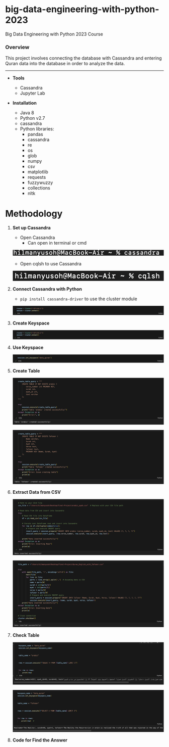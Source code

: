 # big-data-engineering-with-python-2023
Big Data Engineering with Python 2023 Course


### Overview
This project involves connecting the database with Cassandra and entering Quran data into the database in order to analyze the data.

-----
* **Tools**
    * Cassandra
    * Jupyter Lab

* **Installation**
    * Java 8
    * Python v2.7
    * cassandra
    * Python libraries:
        * pandas
        * cassandra
        * re
        * os
        * glob
        * numpy
        * csv
        * matplotlib
        * requests
        * fuzzywuzzy
        * collections
        * nltk

# Methodology
1. **Set up Cassandra**
    * Open Cassandra
        * Can open in terminal or cmd

    ![open cassandra](https://raw.githubusercontent.com/hilmanyusoh/big-data-engineering-with-python-2023/main/image/Screenshot%202567-03-28%20at%2014.19.04.png)
                
    * Open cqlsh to use Cassandra

    ![Open cqlsh](https://raw.githubusercontent.com/hilmanyusoh/big-data-engineering-with-python-2023/main/image/Screenshot%202567-03-28%20at%2014.19.54.png)

2. **Connect Cassandra with Python**
    * `pip install cassandra-driver` to use the cluster module

    ![Install Cassandra driver](https://raw.githubusercontent.com/hilmanyusoh/big-data-engineering-with-python-2023/main/image/Screenshot%202567-03-28%20at%2023.57.03.png)


3. **Create Keyspace**

    ![Create Keyspace](https://raw.githubusercontent.com/hilmanyusoh/big-data-engineering-with-python-2023/main/image/Screenshot%202567-03-28%20at%2023.57.03.png)


4. **Use Keyspace**

    ![Use keyspace](https://raw.githubusercontent.com/hilmanyusoh/big-data-engineering-with-python-2023/main/image/Screenshot%202567-03-29%20at%2000.18.26.png)

5. **Create Table**

    ![Create Table arabic](https://raw.githubusercontent.com/hilmanyusoh/big-data-engineering-with-python-2023/main/image/Screenshot%202567-03-29%20at%2000.22.33.png)

    ![Create Table tafseer](https://raw.githubusercontent.com/hilmanyusoh/big-data-engineering-with-python-2023/main/image/Screenshot%202567-03-29%20at%2000.23.02.png)

6. **Extract Data from CSV**

    ![Extract data1](https://raw.githubusercontent.com/hilmanyusoh/big-data-engineering-with-python-2023/main/image/Screenshot%202567-03-29%20at%2000.58.30.png)

    ![Extract data2](https://raw.githubusercontent.com/hilmanyusoh/big-data-engineering-with-python-2023/main/image/Screenshot%202567-03-29%20at%2000.59.04.png)

7. **Check Table**

    ![Check Table arabic](https://raw.githubusercontent.com/hilmanyusoh/big-data-engineering-with-python-2023/main/image/Screenshot%202567-03-29%20at%2001.10.00.png)

    ![Check Table tafseer](https://raw.githubusercontent.com/hilmanyusoh/big-data-engineering-with-python-2023/main/image/Screenshot%202567-03-29%20at%2001.10.39.png)


8. **Code for Find the Answer**

    ![]()

